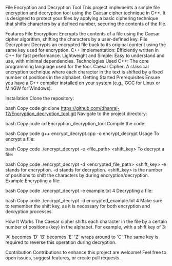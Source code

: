 File Encryption and Decryption Tool
This project implements a simple file encryption and decryption tool using the Caesar cipher technique in C++. It is designed to protect your files by applying a basic ciphering technique that shifts characters by a defined number, securing the contents of the file.

Features
File Encryption: Encrypts the contents of a file using the Caesar cipher algorithm, shifting the characters by a user-defined key.
File Decryption: Decrypts an encrypted file back to its original content using the same key used for encryption.
C++ Implementation: Efficiently written in C++ for fast performance.
Lightweight and Simple: Easy to understand and use, with minimal dependencies.
Technologies Used
C++: The core programming language used for the tool.
Caesar Cipher: A classical encryption technique where each character in the text is shifted by a fixed number of positions in the alphabet.
Getting Started
Prerequisites
Ensure you have a C++ compiler installed on your system (e.g., GCC for Linux or MinGW for Windows).

Installation
Clone the repository:

bash
Copy code
git clone https://github.com/dhanraj-12/Encryption_decryption_tool.git
Navigate to the project directory:

bash
Copy code
cd Encryption_decryption_tool
Compile the code:

bash
Copy code
g++ encrypt_decrypt.cpp -o encrypt_decrypt
Usage
To encrypt a file:

bash
Copy code
./encrypt_decrypt -e <file_path> <shift_key>
To decrypt a file:

bash
Copy code
./encrypt_decrypt -d <encrypted_file_path> <shift_key>
-e stands for encryption.
-d stands for decryption.
<shift_key> is the number of positions to shift the characters by during encryption/decryption.
Example
Encrypting a file:

bash
Copy code
./encrypt_decrypt -e example.txt 4
Decrypting a file:

bash
Copy code
./encrypt_decrypt -d encrypted_example.txt 4
Make sure to remember the shift key, as it is necessary for both encryption and decryption processes.

How It Works
The Caesar cipher shifts each character in the file by a certain number of positions (key) in the alphabet. For example, with a shift key of 3:

'A' becomes 'D'
'B' becomes 'E'
'Z' wraps around to 'C'
The same key is required to reverse this operation during decryption.

Contribution
Contributions to enhance this project are welcome! Feel free to open issues, suggest features, or create pull requests.